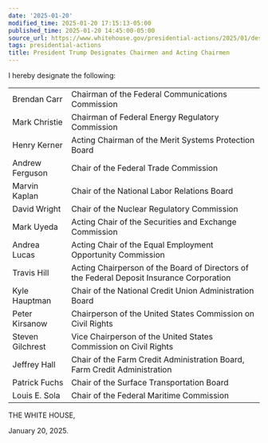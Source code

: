 ```yaml
---
date: '2025-01-20'
modified_time: 2025-01-20 17:15:13-05:00
published_time: 2025-01-20 14:45:00-05:00
source_url: https://www.whitehouse.gov/presidential-actions/2025/01/designation-of-chairmen-and-acting-chairmen/
tags: presidential-actions
title: President Trump Designates Chairmen and Acting Chairmen
---
```

 
I hereby designate the following:

<table style="border-style:none;border-width:0px">
<tbody>
<tr class="odd">
<td>Brendan Carr</td>
<td>Chairman of the Federal Communications Commission</td>
</tr>
<tr class="even">
<td>Mark Christie</td>
<td>Chairman of Federal Energy Regulatory Commission</td>
</tr>
<tr class="odd">
<td>Henry Kerner</td>
<td>Acting Chairman of the Merit Systems Protection Board</td>
</tr>
<tr class="even">
<td>Andrew Ferguson</td>
<td>Chair of the Federal Trade Commission</td>
</tr>
<tr class="odd">
<td>Marvin Kaplan</td>
<td>Chair of the National Labor Relations Board</td>
</tr>
<tr class="even">
<td>David Wright</td>
<td>Chair of the Nuclear Regulatory Commission</td>
</tr>
<tr class="odd">
<td>Mark Uyeda</td>
<td>Acting Chair of the Securities and Exchange Commission</td>
</tr>
<tr class="even">
<td>Andrea Lucas</td>
<td>Acting Chair of the Equal Employment Opportunity Commission</td>
</tr>
<tr class="odd">
<td>Travis Hill</td>
<td>Acting Chairperson of the Board of Directors of the Federal Deposit
Insurance Corporation</td>
</tr>
<tr class="even">
<td>Kyle Hauptman</td>
<td>Chair of the National Credit Union Administration Board</td>
</tr>
<tr class="odd">
<td>Peter Kirsanow</td>
<td>Chairperson of the United States Commission on Civil Rights</td>
</tr>
<tr class="even">
<td>Steven Gilchrest</td>
<td>Vice Chairperson of the United States Commission on Civil
Rights</td>
</tr>
<tr class="odd">
<td>Jeffrey Hall</td>
<td>Chair of the Farm Credit Administration Board, Farm Credit
Administration</td>
</tr>
<tr class="even">
<td>Patrick Fuchs</td>
<td>Chair of the Surface Transportation Board</td>
</tr>
<tr class="odd">
<td>Louis E. Sola</td>
<td>Chair of the Federal Maritime Commission</td>
</tr>
</tbody>
</table>

THE WHITE HOUSE,

January 20, 2025. 
